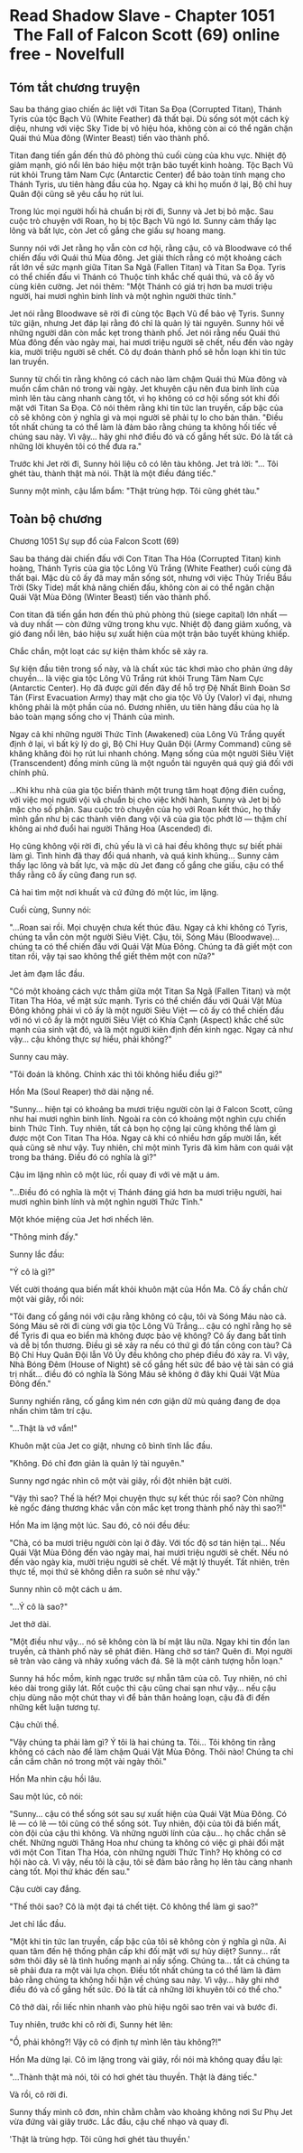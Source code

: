 # Read Shadow Slave - Chapter 1051  The Fall of Falcon Scott (69) online free - Novelfull

## Tóm tắt chương truyện

Sau ba tháng giao chiến ác liệt với Titan Sa Đọa (Corrupted Titan), Thánh Tyris của tộc Bạch Vũ (White Feather) đã thất bại. Dù sống sót một cách kỳ diệu, nhưng với việc Sky Tide bị vô hiệu hóa, không còn ai có thể ngăn chặn Quái thú Mùa đông (Winter Beast) tiến vào thành phố.

Titan đang tiến gần đến thủ đô phòng thủ cuối cùng của khu vực. Nhiệt độ giảm mạnh, gió nổi lên báo hiệu một trận bão tuyết kinh hoàng. Tộc Bạch Vũ rút khỏi Trung tâm Nam Cực (Antarctic Center) để bảo toàn tính mạng cho Thánh Tyris, ưu tiên hàng đầu của họ. Ngay cả khi họ muốn ở lại, Bộ chỉ huy Quân đội cũng sẽ yêu cầu họ rút lui.

Trong lúc mọi người hối hả chuẩn bị rời đi, Sunny và Jet bị bỏ mặc. Sau cuộc trò chuyện với Roan, họ bị tộc Bạch Vũ ngó lơ. Sunny cảm thấy lạc lõng và bất lực, còn Jet cố gắng che giấu sự hoang mang.

Sunny nói với Jet rằng họ vẫn còn cơ hội, rằng cậu, cô và Bloodwave có thể chiến đấu với Quái thú Mùa đông. Jet giải thích rằng có một khoảng cách rất lớn về sức mạnh giữa Titan Sa Ngã (Fallen Titan) và Titan Sa Đọa. Tyris có thể chiến đấu vì Thánh có Thuộc tính khắc chế quái thú, và cô ấy vô cùng kiên cường. Jet nói thêm: "Một Thánh có giá trị hơn ba mươi triệu người, hai mươi nghìn binh lính và một nghìn người thức tỉnh."

Jet nói rằng Bloodwave sẽ rời đi cùng tộc Bạch Vũ để bảo vệ Tyris. Sunny tức giận, nhưng Jet đáp lại rằng đó chỉ là quản lý tài nguyên. Sunny hỏi về những người dân còn mắc kẹt trong thành phố. Jet nói rằng nếu Quái thú Mùa đông đến vào ngày mai, hai mươi triệu người sẽ chết, nếu đến vào ngày kia, mười triệu người sẽ chết. Cô dự đoán thành phố sẽ hỗn loạn khi tin tức lan truyền.

Sunny từ chối tin rằng không có cách nào làm chậm Quái thú Mùa đông và muốn cầm chân nó trong vài ngày. Jet khuyên cậu nên đưa binh lính của mình lên tàu càng nhanh càng tốt, vì họ không có cơ hội sống sót khi đối mặt với Titan Sa Đọa. Cô nói thêm rằng khi tin tức lan truyền, cấp bậc của cô sẽ không còn ý nghĩa gì và mọi người sẽ phải tự lo cho bản thân. "Điều tốt nhất chúng ta có thể làm là đảm bảo rằng chúng ta không hối tiếc về chúng sau này. Vì vậy… hãy ghi nhớ điều đó và cố gắng hết sức. Đó là tất cả những lời khuyên tôi có thể đưa ra."

Trước khi Jet rời đi, Sunny hỏi liệu cô có lên tàu không. Jet trả lời: "... Tôi ghét tàu, thành thật mà nói. Thật là một điều đáng tiếc."

Sunny một mình, cậu lẩm bẩm: "Thật trùng hợp. Tôi cũng ghét tàu."

## Toàn bộ chương

Chương 1051 Sự sụp đổ của Falcon Scott (69)

Sau ba tháng dài chiến đấu với Con Titan Tha Hóa (Corrupted Titan) kinh hoàng, Thánh Tyris của gia tộc Lông Vũ Trắng (White Feather) cuối cùng đã thất bại. Mặc dù cô ấy đã may mắn sống sót, nhưng với việc Thủy Triều Bầu Trời (Sky Tide) mất khả năng chiến đấu, không còn ai có thể ngăn chặn Quái Vật Mùa Đông (Winter Beast) tiến vào thành phố.

Con titan đã tiến gần hơn đến thủ phủ phòng thủ (siege capital) lớn nhất — và duy nhất — còn đứng vững trong khu vực. Nhiệt độ đang giảm xuống, và gió đang nổi lên, báo hiệu sự xuất hiện của một trận bão tuyết khủng khiếp.

Chắc chắn, một loạt các sự kiện thảm khốc sẽ xảy ra.

Sự kiện đầu tiên trong số này, và là chất xúc tác khơi mào cho phản ứng dây chuyền… là việc gia tộc Lông Vũ Trắng rút khỏi Trung Tâm Nam Cực (Antarctic Center). Họ đã được gửi đến đây để hỗ trợ Đệ Nhất Binh Đoàn Sơ Tán (First Evacuation Army) thay mặt cho gia tộc Vô Úy (Valor) vĩ đại, nhưng không phải là một phần của nó. Đương nhiên, ưu tiên hàng đầu của họ là bảo toàn mạng sống cho vị Thánh của mình.

Ngay cả khi những người Thức Tỉnh (Awakened) của Lông Vũ Trắng quyết định ở lại, vì bất kỳ lý do gì, Bộ Chỉ Huy Quân Đội (Army Command) cũng sẽ khăng khăng đòi họ rút lui nhanh chóng. Mạng sống của một người Siêu Việt (Transcendent) đồng minh cũng là một nguồn tài nguyên quá quý giá đối với chính phủ.

…Khi khu nhà của gia tộc biến thành một trung tâm hoạt động điên cuồng, với việc mọi người vội vã chuẩn bị cho việc khởi hành, Sunny và Jet bị bỏ mặc cho số phận. Sau cuộc trò chuyện của họ với Roan kết thúc, họ thấy mình gần như bị các thành viên đang vội vã của gia tộc phớt lờ — thậm chí không ai nhớ đuổi hai người Thăng Hoa (Ascended) đi.

Họ cũng không vội rời đi, chủ yếu là vì cả hai đều không thực sự biết phải làm gì. Tình hình đã thay đổi quá nhanh, và quá kinh khủng… Sunny cảm thấy lạc lõng và bất lực, và mặc dù Jet đang cố gắng che giấu, cậu có thể thấy rằng cô ấy cũng đang run sợ.

Cả hai tìm một nơi khuất và cứ đứng đó một lúc, im lặng.

Cuối cùng, Sunny nói:

"...Roan sai rồi. Mọi chuyện chưa kết thúc đâu. Ngay cả khi không có Tyris, chúng ta vẫn còn một người Siêu Việt. Cậu, tôi, Sóng Máu (Bloodwave)… chúng ta có thể chiến đấu với Quái Vật Mùa Đông. Chúng ta đã giết một con titan rồi, vậy tại sao không thể giết thêm một con nữa?"

Jet ảm đạm lắc đầu.

"Có một khoảng cách vực thẳm giữa một Titan Sa Ngã (Fallen Titan) và một Titan Tha Hóa, về mặt sức mạnh. Tyris có thể chiến đấu với Quái Vật Mùa Đông không phải vì cô ấy là một người Siêu Việt — cô ấy có thể chiến đấu với nó vì cô ấy là một người Siêu Việt có Khía Cạnh (Aspect) khắc chế sức mạnh của sinh vật đó, và là một người kiên định đến kinh ngạc. Ngay cả như vậy… cậu không thực sự hiểu, phải không?"

Sunny cau mày.

"Tôi đoán là không. Chính xác thì tôi không hiểu điều gì?"

Hồn Ma (Soul Reaper) thở dài nặng nề.

"Sunny… hiện tại có khoảng ba mươi triệu người còn lại ở Falcon Scott, cũng như hai mươi nghìn binh lính. Ngoài ra còn có khoảng một nghìn cựu chiến binh Thức Tỉnh. Tuy nhiên, tất cả bọn họ cộng lại cũng không thể làm gì được một Con Titan Tha Hóa. Ngay cả khi có nhiều hơn gấp mười lần, kết quả cũng sẽ như vậy. Tuy nhiên, chỉ một mình Tyris đã kìm hãm con quái vật trong ba tháng. Điều đó có nghĩa là gì?"

Cậu im lặng nhìn cô một lúc, rồi quay đi với vẻ mặt u ám.

"...Điều đó có nghĩa là một vị Thánh đáng giá hơn ba mươi triệu người, hai mươi nghìn binh lính và một nghìn người Thức Tỉnh."

Một khóe miệng của Jet hơi nhếch lên.

"Thông minh đấy."

Sunny lắc đầu:

"Ý cô là gì?"

Vết cười thoáng qua biến mất khỏi khuôn mặt của Hồn Ma. Cô ấy chần chừ một vài giây, rồi nói:

"Tôi đang cố gắng nói với cậu rằng không có cậu, tôi và Sóng Máu nào cả. Sóng Máu sẽ rời đi cùng với gia tộc Lông Vũ Trắng… cậu có nghĩ rằng họ sẽ để Tyris đi qua eo biển mà không được bảo vệ không? Cô ấy đang bất tỉnh và dễ bị tổn thương. Điều gì sẽ xảy ra nếu có thứ gì đó tấn công con tàu? Cả Bộ Chỉ Huy Quân Đội lẫn Vô Úy đều không cho phép điều đó xảy ra. Vì vậy, Nhà Bóng Đêm (House of Night) sẽ cố gắng hết sức để bảo vệ tài sản có giá trị nhất… điều đó có nghĩa là Sóng Máu sẽ không ở đây khi Quái Vật Mùa Đông đến."

Sunny nghiến răng, cố gắng kìm nén cơn giận dữ mù quáng đang đe dọa nhấn chìm tâm trí cậu.

"...Thật là vớ vẩn!"

Khuôn mặt của Jet co giật, nhưng cô bình tĩnh lắc đầu.

"Không. Đó chỉ đơn giản là quản lý tài nguyên."

Sunny ngơ ngác nhìn cô một vài giây, rồi đột nhiên bật cười.

"Vậy thì sao? Thế là hết? Mọi chuyện thực sự kết thúc rồi sao? Còn những kẻ ngốc đáng thương khác vẫn còn mắc kẹt trong thành phố này thì sao?!"

Hồn Ma im lặng một lúc. Sau đó, cô nói đều đều:

"Chà, có ba mươi triệu người còn lại ở đây. Với tốc độ sơ tán hiện tại… Nếu Quái Vật Mùa Đông đến vào ngày mai, hai mươi triệu người sẽ chết. Nếu nó đến vào ngày kia, mười triệu người sẽ chết. Về mặt lý thuyết. Tất nhiên, trên thực tế, mọi thứ sẽ không diễn ra suôn sẻ như vậy."

Sunny nhìn cô một cách u ám.

"...Ý cô là sao?"

Jet thở dài.

"Một điều như vậy… nó sẽ không còn là bí mật lâu nữa. Ngay khi tin đồn lan truyền, cả thành phố này sẽ phát điên. Hàng chờ sơ tán? Quên đi. Mọi người sẽ tràn vào cảng và nhảy xuống vách đá. Sẽ là một cảnh tượng hỗn loạn."

Sunny há hốc mồm, kinh ngạc trước sự nhẫn tâm của cô. Tuy nhiên, nó chỉ kéo dài trong giây lát. Rốt cuộc thì cậu cũng chai sạn như vậy… nếu cậu chịu dùng não một chút thay vì để bản thân hoảng loạn, cậu đã đi đến những kết luận tương tự.

Cậu chửi thề.

"Vậy chúng ta phải làm gì? Ý tôi là hai chúng ta. Tôi… Tôi không tin rằng không có cách nào để làm chậm Quái Vật Mùa Đông. Thôi nào! Chúng ta chỉ cần cầm chân nó trong một vài ngày thôi."

Hồn Ma nhìn cậu hồi lâu.

Sau một lúc, cô nói:

"Sunny… cậu có thể sống sót sau sự xuất hiện của Quái Vật Mùa Đông. Có lẽ — có lẽ — tôi cũng có thể sống sót. Tuy nhiên, đội của tôi đã biến mất, còn đội của cậu thì không. Và những người lính của cậu… họ chắc chắn sẽ chết. Những người Thăng Hoa như chúng ta không có việc gì phải đối mặt với một Con Titan Tha Hóa, còn những người Thức Tỉnh? Họ không có cơ hội nào cả. Vì vậy, nếu tôi là cậu, tôi sẽ đảm bảo rằng họ lên tàu càng nhanh càng tốt. Mọi thứ khác đến sau."

Cậu cười cay đắng.

"Thế thôi sao? Cô là một đại tá chết tiệt. Cô không thể làm gì sao?"

Jet chỉ lắc đầu.

"Một khi tin tức lan truyền, cấp bậc của tôi sẽ không còn ý nghĩa gì nữa. Ai quan tâm đến hệ thống phân cấp khi đối mặt với sự hủy diệt? Sunny… rất sớm thôi đây sẽ là tình huống mạnh ai nấy sống. Chúng ta… tất cả chúng ta sẽ phải đưa ra một vài lựa chọn. Điều tốt nhất chúng ta có thể làm là đảm bảo rằng chúng ta không hối hận về chúng sau này. Vì vậy… hãy ghi nhớ điều đó và cố gắng hết sức. Đó là tất cả những lời khuyên tôi có thể cho."

Cô thở dài, rồi liếc nhìn nhanh vào phù hiệu ngôi sao trên vai và bước đi.

Tuy nhiên, trước khi cô rời đi, Sunny hét lên:

"Ồ, phải không?! Vậy cô có định tự mình lên tàu không?!"

Hồn Ma dừng lại. Cô im lặng trong vài giây, rồi nói mà không quay đầu lại:

"...Thành thật mà nói, tôi có hơi ghét tàu thuyền. Thật là đáng tiếc."

Và rồi, cô rời đi.

Sunny thấy mình cô đơn, nhìn chằm chằm vào khoảng không nơi Sư Phụ Jet vừa đứng vài giây trước. Lắc đầu, cậu chế nhạo và quay đi.

'Thật là trùng hợp. Tôi cũng hơi ghét tàu thuyền.'